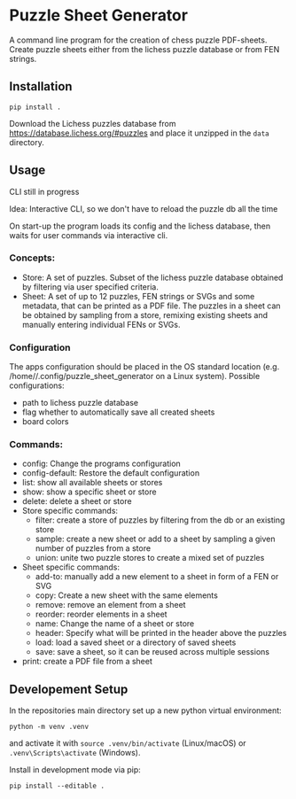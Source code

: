 # Puzzle Sheet Generator

A command line program for the creation of chess puzzle PDF-sheets. 
Create puzzle sheets either from the lichess puzzle database or from FEN strings.

## Installation
```commandline
pip install .
```

Download the Lichess puzzles database from https://database.lichess.org/#puzzles and place it unzipped in the `data` directory.

## Usage

CLI still in progress

Idea: Interactive CLI, so we don't have to reload the puzzle db all the time

On start-up the program loads its config and the lichess database, then waits for user commands via interactive cli.

### Concepts:
- Store: A set of puzzles. Subset of the lichess puzzle database obtained by filtering via user specified criteria.
- Sheet: A set of up to 12 puzzles, FEN strings or SVGs and some metadata, that can be printed as a PDF file.
         The puzzles in a sheet can be obtained by sampling from a store, remixing existing sheets and manually entering individual FENs or SVGs.

### Configuration
The apps configuration should be placed in the OS standard location (e.g. /home/<user>/.config/puzzle_sheet_generator on a Linux system).
Possible configurations:
- path to lichess puzzle database
- flag whether to automatically save all created sheets
- board colors

### Commands:
- config: Change the programs configuration
- config-default: Restore the default configuration
- list: show all available sheets or stores
- show: show a specific sheet or store
- delete: delete a sheet or store
- Store specific commands:
  - filter: create a store of puzzles by filtering from the db or an existing store
  - sample: create a new sheet or add to a sheet by sampling a given number of puzzles from a store
  - union: unite two puzzle stores to create a mixed set of puzzles
- Sheet specific commands:
  - add-to: manually add a new element to a sheet in form of a FEN or SVG
  - copy: Create a new sheet with the same elements
  - remove: remove an element from a sheet
  - reorder: reorder elements in a sheet
  - name: Change the name of a sheet or store
  - header: Specify what will be printed in the header above the puzzles
  - load: load a saved sheet or a directory of saved sheets
  - save: save a sheet, so it can be reused across multiple sessions
- print: create a PDF file from a sheet

## Developement Setup

In the repositories main directory set up a new python virtual environment:
```commandline
python -m venv .venv
```
and activate it with `source .venv/bin/activate` (Linux/macOS) or `.venv\Scripts\activate` (Windows).

Install in development mode via pip:
```commandline
pip install --editable .
```
